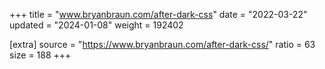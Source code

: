 +++
title = "www.bryanbraun.com/after-dark-css"
date = "2022-03-22"
updated = "2024-01-08"
weight = 192402

[extra]
source = "https://www.bryanbraun.com/after-dark-css/"
ratio = 63
size = 188
+++
